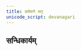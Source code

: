 ```yaml
---
title: वर्तमाने लट्
unicode_script: devanagari
---
```


<div class="js_include" url="../angAni/dhAtuvivekaH.md"  newLevelForH1="1" includeTitle="true"> </div>

<div class="js_include" url="../angAni/vivaxA-kalanam.md"  newLevelForH1="1" includeTitle="true"> </div>

<div class="js_include" url="../angAni/laT-tiN.md"  newLevelForH1="1" includeTitle="true"> </div>

<div class="js_include" url="../angAni/sArvadhAtuka-saMjJNA.md"  newLevelForH1="1" includeTitle="true"> </div>

<div class="js_include" url="../angAni/sArvadhAtuka-kAryANi.md"  newLevelForH1="1" includeTitle="true"> </div>

## सन्धिकार्यम्

